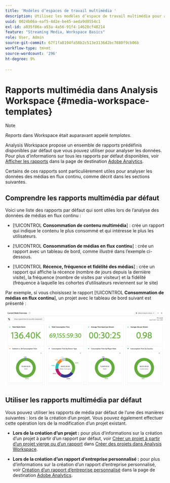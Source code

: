 ```yaml
---
title: 'Modèles d’espaces de travail multimédia '
description: Utilisez les modèles d’espace de travail multimédia pour analyser vos données de suivi. Choisissez des modèles standard pour Acquisition ou Streaming Media, ou créez vos propres modèles personnalisés.
uuid: 0024b06a-eaf5-4d2e-be45-aeda9d0554c1
exl-id: a835f86a-a93a-4a56-91f4-14628cf48214
feature: "Streaming Media, Workspace Basics"
role: User, Admin
source-git-commit: 67f1fa8194fa58b2c513e3136d2bc7880f9cb06b
workflow-type: tm+mt
source-wordcount: '296'
ht-degree: 9%

---
```


# Rapports multimédia dans Analysis Workspace {#media-workspace-templates}

>[!NOTE]
>
>*Reports* dans Workspace était auparavant appelé *templates*.

Analysis Workspace propose un ensemble de rapports prédéfinis disponibles par défaut que vous pouvez utiliser pour analyser les données. Pour plus d’informations sur tous les rapports par défaut disponibles, voir [Afficher les rapports](https://experienceleague.adobe.com/docs/analytics/analyze/landing.html?lang=en#menus) dans la page de destination [Adobe Analytics](https://experienceleague.adobe.com/docs/analytics/analyze/landing.html?lang=fr).

Certains de ces rapports sont particulièrement utiles pour analyser les données des médias en flux continu, comme décrit dans les sections suivantes.

## Comprendre les rapports multimédia par défaut

Voici une liste des rapports par défaut qui sont utiles lors de l’analyse des données de médias en flux continu :

* [!UICONTROL **Consommation de contenu multimédia**] : crée un rapport qui indique le contenu le plus consommé et qui intéresse le plus les utilisateurs.

* [!UICONTROL **Consommation de médias en flux continu**] : crée un rapport avec un tableau de bord, comme illustré dans l’exemple ci-dessous.

* [!UICONTROL **Récence, fréquence et fidélité des médias**] : crée un rapport qui affiche la récence (nombre de jours depuis la dernière visite), la fréquence (nombre de visites par visiteur) et la fidélité (fréquence à laquelle les cohortes d’utilisateurs reviennent sur le site)

Par exemple, si vous choisissez le rapport [!UICONTROL **Consommation de médias en flux continu**], un projet avec le tableau de bord suivant est présenté :

![](/help/reporting/assets/aa-workspace.png)

## Utiliser les rapports multimédia par défaut

Vous pouvez utiliser les rapports de média par défaut de l’une des manières suivantes :
lors de la création d’un projet. Vous pouvez également effectuer cette opération lors de la modification d’un projet existant.

* **Lors de la création d’un projet :** pour plus d’informations sur la création d’un projet à partir d’un rapport par défaut, voir [Créer un projet à partir d’un projet vierge ou d’un rapport](https://experienceleague.adobe.com/docs/analytics/analyze/analysis-workspace/build-workspace-project/create-projects.html?lang=en#create-a-project-from-a-blank-project-or-a-report) dans [Créer des projets dans Analysis Workspace](https://experienceleague.adobe.com/docs/analytics/analyze/analysis-workspace/build-workspace-project/create-projects.html?lang=en#create-a-project-from-a-blank-project-or-a-report).

* **Lors de la création d’un rapport d’entreprise personnalisé :** pour plus d’informations sur la création d’un rapport d’entreprise personnalisé, voir [Création d’un rapport d’entreprise personnalisé](https://experienceleague.adobe.com/docs/analytics/analyze/landing.html?lang=en#company-report) dans la page de destination [Adobe Analytics](https://experienceleague.adobe.com/docs/analytics/analyze/landing.html?lang=fr).

